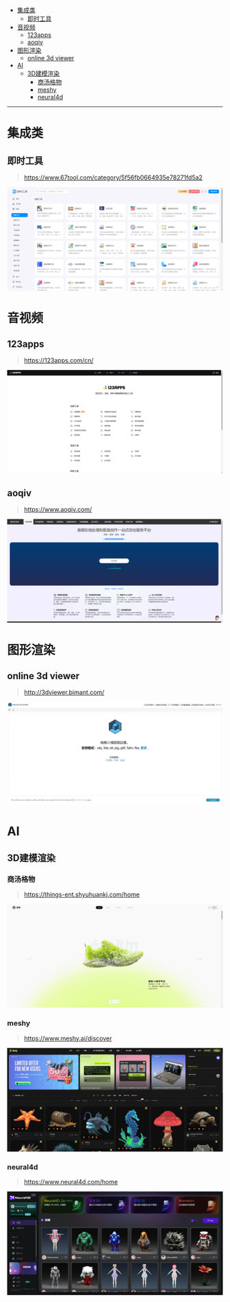 - [集成类](#集成类)
  - [即时工具](#即时工具)
- [音视频](#音视频)
  - [123apps](#123apps)
  - [aoqiv](#aoqiv)
- [图形渲染](#图形渲染)
  - [online 3d viewer](#online-3d-viewer)
- [AI](#ai)
  - [3D建模渲染](#3d建模渲染)
    - [商汤格物](#商汤格物)
    - [meshy](#meshy)
    - [neural4d](#neural4d)

---


# 集成类

## 即时工具
> https://www.67tool.com/category/5f56fb0664935e78271fd5a2

![alt text](assets/工具-网站/image.png)

# 音视频
## 123apps
> https://123apps.com/cn/

![alt text](assets/工具-网站/image-1.png)

## aoqiv 
> https://www.aoqiv.com/

![alt text](assets/工具-网站/image-2.png)

# 图形渲染

## online 3d viewer
> http://3dviewer.bimant.com/

![alt text](assets/工具-网站/image-6.png)


# AI

## 3D建模渲染
### 商汤格物
> https://things-ent.shyuhuankj.com/home

![alt text](assets/工具-网站/image-3.png)

### meshy
> https://www.meshy.ai/discover

![alt text](assets/工具-网站/image-4.png)

### neural4d
> https://www.neural4d.com/home

![alt text](assets/工具-网站/image-5.png)
